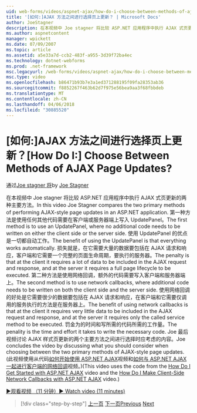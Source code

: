 ```yaml
---
uid: web-forms/videos/aspnet-ajax/how-do-i-choose-between-methods-of-ajax-page-updates
title: '[如何:]AJAX 方法之间进行选择页上更新？ | Microsoft Docs'
author: JoeStagner
description: 在本视频中 Joe stagner 将比较 ASP.NET 应用程序中执行 AJAX 式页更新的两种主要方法。 第一种方法是使用 Upd...
ms.author: aspnetcontent
manager: wpickett
ms.date: 07/09/2007
ms.topic: article
ms.assetid: a5e33a7d-ccb2-483f-a955-3d39f72ba4ec
ms.technology: dotnet-webforms
ms.prod: .net-framework
msc.legacyurl: /web-forms/videos/aspnet-ajax/how-do-i-choose-between-methods-of-ajax-page-updates
msc.type: video
ms.openlocfilehash: b86471b93b7e3a1ed371288195f09fa28353ab36
ms.sourcegitcommit: f8852267f463b62d7f975e56bea9aa3f68fbbdeb
ms.translationtype: MT
ms.contentlocale: zh-CN
ms.lasthandoff: 04/06/2018
ms.locfileid: "30885520"
---
```

<a name="how-do-i-choose-between-methods-of-ajax-page-updates"></a><span data-ttu-id="3e045-105">[如何:]AJAX 方法之间进行选择页上更新？</span><span class="sxs-lookup"><span data-stu-id="3e045-105">[How Do I:] Choose Between Methods of AJAX Page Updates?</span></span>
====================
<span data-ttu-id="3e045-106">通过[Joe stagner 将](https://github.com/JoeStagner)</span><span class="sxs-lookup"><span data-stu-id="3e045-106">by [Joe Stagner](https://github.com/JoeStagner)</span></span>

<span data-ttu-id="3e045-107">在本视频中 Joe stagner 将比较 ASP.NET 应用程序中执行 AJAX 式页更新的两种主要方法。</span><span class="sxs-lookup"><span data-stu-id="3e045-107">In this video Joe Stagner compares the two primary methods of performing AJAX-style page updates in an ASP.NET application.</span></span> <span data-ttu-id="3e045-108">第一种方法是使用任何其他代码需要在客户端或服务器端上写入 UpdatePanel。</span><span class="sxs-lookup"><span data-stu-id="3e045-108">The first method is to use an UpdatePanel, where no additional code needs to be written on either the client side or the server side.</span></span> <span data-ttu-id="3e045-109">使用 UpdatePanel 的优点是一切都自动工作。</span><span class="sxs-lookup"><span data-stu-id="3e045-109">The benefit of using the UpdatePanel is that everything works automatically.</span></span> <span data-ttu-id="3e045-110">损失就是，在它需要大量的数据要包括在 AJAX 请求和响应，客户端和它需要一个完整的页面生命周期，要执行的服务器。</span><span class="sxs-lookup"><span data-stu-id="3e045-110">The penalty is that at the client it requires a lot of data to be included in the AJAX request and response, and at the server it requires a full page lifecycle to be executed.</span></span> <span data-ttu-id="3e045-111">第二种方法是使用网络回调，额外的代码需要写入客户端和服务器端上。</span><span class="sxs-lookup"><span data-stu-id="3e045-111">The second method is to use network callbacks, where additional code needs to be written on both the client side and the server side.</span></span> <span data-ttu-id="3e045-112">使用网络回调的好处是它需要很少的数据要包括在 AJAX 请求和响应，在客户端和它需要仅调用的服务执行的方法是在服务器上。</span><span class="sxs-lookup"><span data-stu-id="3e045-112">The benefit of using network callbacks is that at the client it requires very little data to be included in the AJAX request and response, and at the server it requires only the called service method to be executed.</span></span> <span data-ttu-id="3e045-113">罚金为的时间和写所需的代码所需的工作量。</span><span class="sxs-lookup"><span data-stu-id="3e045-113">The penality is the time and effort it takes to write the necessary code.</span></span> <span data-ttu-id="3e045-114">Joe 最后视频讨论 AJAX 样式页更新的两个主要方法之间进行选择时应考虑的内容。</span><span class="sxs-lookup"><span data-stu-id="3e045-114">Joe concludes the video by discussing what you should consider when choosing between the two primary methods of AJAX-style page updates.</span></span> <span data-ttu-id="3e045-115">(此视频使用从代码[如何开始使用 ASP.NET AJAX](how-do-i-get-started-with-aspnet-ajax.md)视频和[如何与 ASP.NET AJAX 一起进行客户端的网络回调](how-do-i-make-client-side-network-callbacks-with-aspnet-ajax.md)视频。)</span><span class="sxs-lookup"><span data-stu-id="3e045-115">(This video uses the code from the [How Do I Get Started with ASP.NET AJAX](how-do-i-get-started-with-aspnet-ajax.md) video and the [How Do I Make Client-Side Network Callbacks with ASP.NET AJAX](how-do-i-make-client-side-network-callbacks-with-aspnet-ajax.md) video.)</span></span>

[<span data-ttu-id="3e045-116">&#9654;观看视频 （11 分钟）</span><span class="sxs-lookup"><span data-stu-id="3e045-116">&#9654; Watch video (11 minutes)</span></span>](https://channel9.msdn.com/Blogs/ASP-NET-Site-Videos/how-do-i-choose-between-methods-of-ajax-page-updates)

> [!div class="step-by-step"]
> <span data-ttu-id="3e045-117">[上一页](how-do-i-update-multiple-regions-of-a-page-with-aspnet-ajax.md)
> [下一页](how-do-i-use-other-javascript-user-interface-libraries-with-aspnet-ajax.md)</span><span class="sxs-lookup"><span data-stu-id="3e045-117">[Previous](how-do-i-update-multiple-regions-of-a-page-with-aspnet-ajax.md)
[Next](how-do-i-use-other-javascript-user-interface-libraries-with-aspnet-ajax.md)</span></span>
